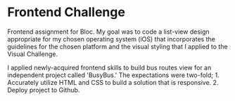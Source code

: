 <b><h1>Frontend Challenge</b></h1>

Frontend assignment for Bloc. My goal was to code a list-view design appropriate for my chosen operating system (iOS) that incorporates the guidelines for the chosen platform and the visual styling that I applied to the Visual Challenge. 

I applied newly-acquired frontend skills to build bus routes view for an independent project called 'BusyBus.' The expectations were two-fold; 1. Accurately utilize HTML and CSS to build a solution that is responsive. 2. Deploy project to Github.
